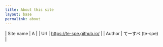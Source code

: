 ```yaml
---
title: About this site
layout: base
permalink: about
---
```


| Site name | A |
| Url | https://te-spe.github.io/ |
| Author | てーすぺ (te-spe) |